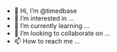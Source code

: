 - 👋 Hi, I’m @timedbase
- 👀 I’m interested in ...
- 🌱 I’m currently learning ...
- 💞️ I’m looking to collaborate on ...
- 📫 How to reach me ...

<!---
timedbase/timedbase is a ✨ special ✨ repository because its `README.md` (this file) appears on your GitHub profile.
You can click the Preview link to take a look at your changes.
--->

